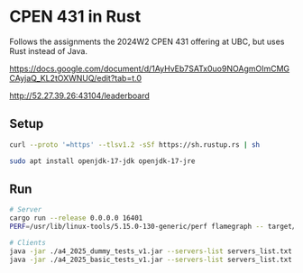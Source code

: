 # CPEN 431 in Rust

Follows the assignments the 2024W2 CPEN 431 offering at UBC, but uses Rust instead of Java.

https://docs.google.com/document/d/1AyHvEb7SATx0uo9NOAgmOImCMGCAyjaQ_KL2tOXWNUQ/edit?tab=t.0

http://52.27.39.26:43104/leaderboard

## Setup

```bash
curl --proto '=https' --tlsv1.2 -sSf https://sh.rustup.rs | sh

sudo apt install openjdk-17-jdk openjdk-17-jre
```

## Run

```bash
# Server
cargo run --release 0.0.0.0 16401
PERF=/usr/lib/linux-tools/5.15.0-130-generic/perf flamegraph -- target/release/cpen431 0.0.0.0 16401

# Clients
java -jar ./a4_2025_dummy_tests_v1.jar --servers-list servers_list.txt
java -jar ./a4_2025_basic_tests_v1.jar --servers-list servers_list.txt
